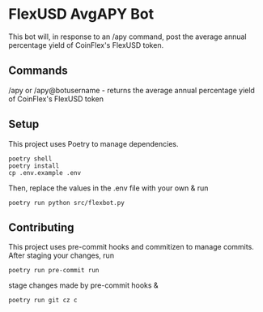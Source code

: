 # FlexUSD AvgAPY Bot

This bot will, in response to an /apy command, post the average annual percentage yield of CoinFlex's FlexUSD token.

## Commands

/apy or /apy@botusername - returns the average annual percentage yield of CoinFlex's FlexUSD token

## Setup

This project uses Poetry to manage dependencies.

```
poetry shell
poetry install
cp .env.example .env
```

Then, replace the values in the .env file with your own & run

```
poetry run python src/flexbot.py
```

## Contributing

This project uses pre-commit hooks and commitizen to manage commits.
After staging your changes, run

```
poetry run pre-commit run
```

stage changes made by pre-commit hooks &

```
poetry run git cz c
```

